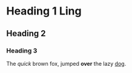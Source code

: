 # Heading 1 Ling
## Heading 2
### Heading 3
The *quick* brown fox, jumped **over** the lazy [dog](https://en.wikipedia.org/wiki/Dog).
